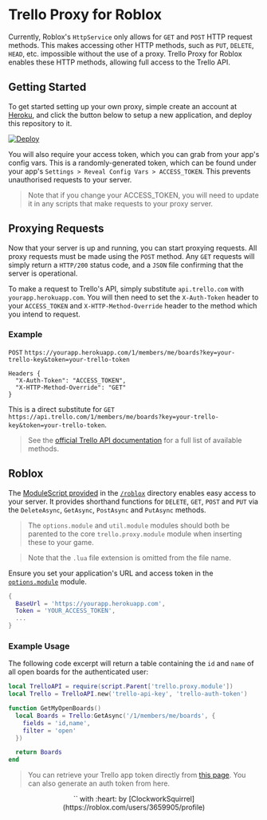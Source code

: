 # Trello Proxy for Roblox
Currently, Roblox's `HttpService` only allows for `GET` and `POST` HTTP request methods. This makes accessing other HTTP methods, such as `PUT`, `DELETE`, `HEAD`, etc. impossible without the use of a proxy. Trello Proxy for Roblox enables these HTTP methods, allowing full access to the Trello API.

## Getting Started
To get started setting up your own proxy, simple create an account at [Heroku](https://heroku.com), and click the button below to setup a new application, and deploy this repository to it.

[![Deploy](https://www.herokucdn.com/deploy/button.svg)](https://heroku.com/deploy)

You will also require your access token, which you can grab from your app's config vars. This is a randomly-generated token, which can be found under your app's `Settings > Reveal Config Vars > ACCESS_TOKEN`. This prevents unauthorised requests to your server.

> Note that if you change your ACCESS_TOKEN, you will need to update it in any scripts that make requests to your proxy server.

## Proxying Requests
Now that your server is up and running, you can start proxying requests. All proxy requests must be made using the `POST` method. Any `GET` requests will simply return a `HTTP/200` status code, and a `JSON` file confirming that the server is operational.

To make a request to Trello's API, simply substitute `api.trello.com` with `yourapp.herokuapp.com`. You will then need to set the `X-Auth-Token` header to your `ACCESS_TOKEN` and `X-HTTP-Method-Override` header to the method which you intend to request.

### Example
`POST` `https://yourapp.herokuapp.com/1/members/me/boards?key=your-trello-key&token=your-trello-token`
```
Headers {
  "X-Auth-Token": "ACCESS_TOKEN",
  "X-HTTP-Method-Override": "GET"
}
```

This is a direct substitute for `GET` `https://api.trello.com/1/members/me/boards?key=your-trello-key&token=your-trello-token`.

> See the [official Trello API documentation](https://developers.trello.com/v1.0/reference) for a full list of available methods.

## Roblox
The [ModuleScript provided](roblox) in the [`/roblox`](roblox) directory enables easy access to your server. It provides shorthand functions for `DELETE`, `GET`, `POST` and `PUT` via the `DeleteAsync`, `GetAsync`, `PostAsync` and `PutAsync` methods.

> The `options.module` and `util.module` modules should both be parented to the core `trello.proxy.module` module when inserting these to your game.

> Note that the `.lua` file extension is omitted from the file name.

Ensure you set your application's URL and access token in the [`options.module`](roblox/trello.proxy.module/options.module.lua) module.

```lua
{
  BaseUrl = 'https://yourapp.herokuapp.com',
  Token = 'YOUR_ACCESS_TOKEN',
  ...
}
```

### Example Usage
The following code excerpt will return a table containing the `id` and `name` of all open boards for the authenticated user:

```lua
local TrelloAPI = require(script.Parent['trello.proxy.module'])
local Trello = TrelloAPI.new('trello-api-key', 'trello-auth-token')

function GetMyOpenBoards()
  local Boards = Trello:GetAsync('/1/members/me/boards', {
    fields = 'id,name',
    filter = 'open'
  })

  return Boards
end
```

> You can retrieve your Trello app token directly from [this page](https://trello.com/app-key). You can also generate an auth token from here.

<center>`</>` with :heart: by [ClockworkSquirrel](https://roblox.com/users/3659905/profile)</center>
